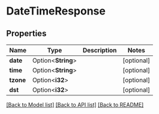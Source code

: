 # DateTimeResponse

## Properties

Name | Type | Description | Notes
------------ | ------------- | ------------- | -------------
**date** | Option<**String**> |  | [optional]
**time** | Option<**String**> |  | [optional]
**tzone** | Option<**i32**> |  | [optional]
**dst** | Option<**i32**> |  | [optional]

[[Back to Model list]](../README.md#documentation-for-models) [[Back to API list]](../README.md#documentation-for-api-endpoints) [[Back to README]](../README.md)


